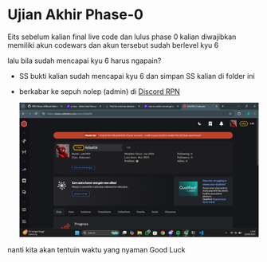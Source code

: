 # Ujian Akhir Phase-0

Eits sebelum kalian final live code dan lulus phase 0
kalian diwajibkan memiliki akun codewars dan akun tersebut sudah berlevel kyu 6

lalu bila sudah mencapai kyu 6 harus ngapain?

- SS bukti kalian sudah mencapai kyu 6 dan simpan SS kalian di folder ini
- berkabar ke sepuh nolep (admin) di [Discord RPN](https://discord.gg/ufbRBRTKN8)

  <img src="./Screenshot (117).png">

nanti kita akan tentuin waktu yang nyaman
Good Luck
